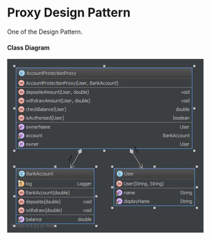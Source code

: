 Proxy Design Pattern
=====================
One of the Design Pattern.

#### Class Diagram ####
![Alt text](proxy-class-diag.jpg?raw=true "Proxy Pattern")
